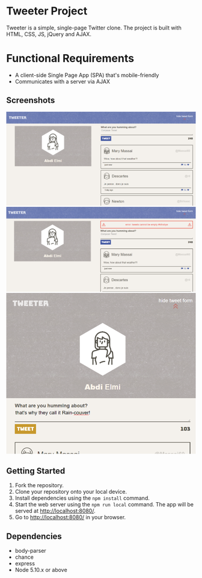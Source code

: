 # Tweeter Project

Tweeter is a simple, single-page Twitter clone. The project is built with HTML, CSS, JS, jQuery and AJAX.

# Functional Requirements
- A client-side Single Page App (SPA) that's mobile-friendly
- Communicates with a server via AJAX

## Screenshots
!["Screenshot of tweet"](https://github.com/elmi-/tweeter/blob/master/docs/tweet-saved.PNG)
!["Screenshot of form error"](https://github.com/elmi-/tweeter/blob/master/docs/tweet-error.PNG)
!["Screenshot of mobile-friendly tweets"](https://github.com/elmi-/tweeter/blob/master/docs/tweet-responsive.PNG)


## Getting Started

1. Fork the repository.
2. Clone your repository onto your local device.
3. Install dependencies using the `npm install` command.
3. Start the web server using the `npm run local` command. The app will be served at <http://localhost:8080/>.
4. Go to <http://localhost:8080/> in your browser.

## Dependencies

- body-parser
- chance
- express
- Node 5.10.x or above
